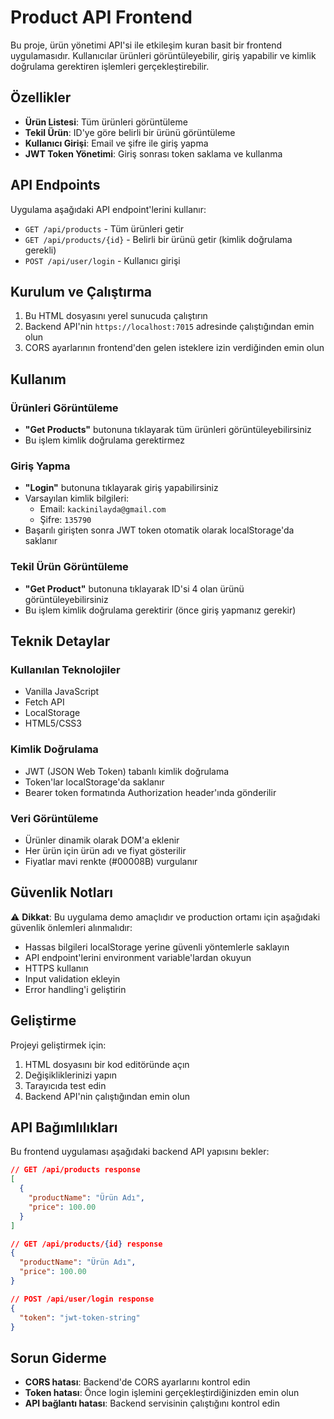 # Product API Frontend

Bu proje, ürün yönetimi API'si ile etkileşim kuran basit bir frontend uygulamasıdır. Kullanıcılar ürünleri görüntüleyebilir, giriş yapabilir ve kimlik doğrulama gerektiren işlemleri gerçekleştirebilir.

## Özellikler

- **Ürün Listesi**: Tüm ürünleri görüntüleme
- **Tekil Ürün**: ID'ye göre belirli bir ürünü görüntüleme
- **Kullanıcı Girişi**: Email ve şifre ile giriş yapma
- **JWT Token Yönetimi**: Giriş sonrası token saklama ve kullanma

## API Endpoints

Uygulama aşağıdaki API endpoint'lerini kullanır:

- `GET /api/products` - Tüm ürünleri getir
- `GET /api/products/{id}` - Belirli bir ürünü getir (kimlik doğrulama gerekli)
- `POST /api/user/login` - Kullanıcı girişi

## Kurulum ve Çalıştırma

1. Bu HTML dosyasını yerel sunucuda çalıştırın
2. Backend API'nin `https://localhost:7015` adresinde çalıştığından emin olun
3. CORS ayarlarının frontend'den gelen isteklere izin verdiğinden emin olun

## Kullanım

### Ürünleri Görüntüleme
- **"Get Products"** butonuna tıklayarak tüm ürünleri görüntüleyebilirsiniz
- Bu işlem kimlik doğrulama gerektirmez

### Giriş Yapma
- **"Login"** butonuna tıklayarak giriş yapabilirsiniz
- Varsayılan kimlik bilgileri:
  - Email: `kackinilayda@gmail.com`
  - Şifre: `135790`
- Başarılı girişten sonra JWT token otomatik olarak localStorage'da saklanır

### Tekil Ürün Görüntüleme
- **"Get Product"** butonuna tıklayarak ID'si 4 olan ürünü görüntüleyebilirsiniz
- Bu işlem kimlik doğrulama gerektirir (önce giriş yapmanız gerekir)

## Teknik Detaylar

### Kullanılan Teknolojiler
- Vanilla JavaScript
- Fetch API
- LocalStorage
- HTML5/CSS3

### Kimlik Doğrulama
- JWT (JSON Web Token) tabanlı kimlik doğrulama
- Token'lar localStorage'da saklanır
- Bearer token formatında Authorization header'ında gönderilir

### Veri Görüntüleme
- Ürünler dinamik olarak DOM'a eklenir
- Her ürün için ürün adı ve fiyat gösterilir
- Fiyatlar mavi renkte (#00008B) vurgulanır

## Güvenlik Notları

⚠️ **Dikkat**: Bu uygulama demo amaçlıdır ve production ortamı için aşağıdaki güvenlik önlemleri alınmalıdır:

- Hassas bilgileri localStorage yerine güvenli yöntemlerle saklayın
- API endpoint'lerini environment variable'lardan okuyun
- HTTPS kullanın
- Input validation ekleyin
- Error handling'i geliştirin

## Geliştirme

Projeyi geliştirmek için:

1. HTML dosyasını bir kod editöründe açın
2. Değişikliklerinizi yapın
3. Tarayıcıda test edin
4. Backend API'nin çalıştığından emin olun

## API Bağımlılıkları

Bu frontend uygulaması aşağıdaki backend API yapısını bekler:

```json
// GET /api/products response
[
  {
    "productName": "Ürün Adı",
    "price": 100.00
  }
]

// GET /api/products/{id} response
{
  "productName": "Ürün Adı",
  "price": 100.00
}

// POST /api/user/login response
{
  "token": "jwt-token-string"
}
```

## Sorun Giderme

- **CORS hatası**: Backend'de CORS ayarlarını kontrol edin
- **Token hatası**: Önce login işlemini gerçekleştirdiğinizden emin olun
- **API bağlantı hatası**: Backend servisinin çalıştığını kontrol edin
